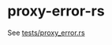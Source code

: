 # proxy-error-rs

See [tests/proxy_error.rs](https://github.com/syrflover/proxy-error-rs/blob/master/tests/proxy_error.rs)
